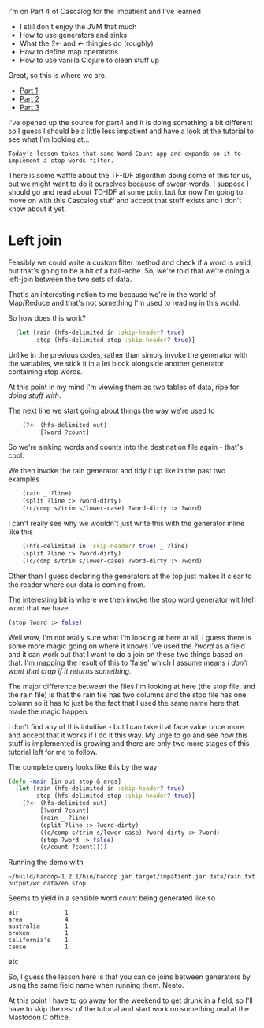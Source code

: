 I'm on Part 4 of Cascalog for the Impatient and I've learned

- I still don't enjoy the JVM that much
- How to use generators and sinks 
- What the *?<-* and *<-* thingies do (roughly)
- How to define map operations
- How to use vanilla Clojure to clean stuff up

Great, so this is where we are.

- [Part 1](/entries/impatiently-learning-cascalog---part-1.html)
- [Part 2](/entries/impatiently-learning-cascalog---part-2.html)
- [Part 3](/entries/impatiently-learning-cascalog---part-3.html)

I've opened up the source for part4 and it is doing something a bit different so I guess I should be a little less impatient and have a look at the tutorial to see what I'm looking at...

    Today's lesson takes that same Word Count app and expands on it to implement a stop words filter.

There is some waffle about the TF-IDF algorithm doing some of this for us, but we might want to do it ourselves because of swear-words. I suppose I should go and read about TD-IDF at some point but for now I'm going to move on with this Cascalog stuff and accept that stuff exists and I don't know about it yet.

# Left join

Feasibly we could write a custom filter method and check if a word is valid, but that's going to be a bit of a ball-ache. So, we're told that we're doing a left-join between the two sets of data.

That's an interesting notion to me because we're in the world of Map/Reduce and that's not something I'm used to reading in this world.

So how does this work?

```clojure
  (let [rain (hfs-delimited in :skip-header? true)
        stop (hfs-delimited stop :skip-header? true)]
```

Unlike  in the previous codes, rather than simply invoke the generator with the variables, we stick it in a let block alongside another generator containing stop words.

At this point in my mind I'm viewing them as two tables of data, ripe for *doing stuff with*.

The next line we start going about things the way we're used to

```clojure
    (?<- (hfs-delimited out)
         [?word ?count]
```

So we're sinking words and counts into the destination file again - that's cool.

We then invoke the rain generator and tidy it up like in the past two examples

```clojure
    (rain _ ?line)
    (split ?line :> ?word-dirty)
    ((c/comp s/trim s/lower-case) ?word-dirty :> ?word)
```

I can't really see why we wouldn't just write this with the generator inline like this

```clojure
    ((hfs-delimited in :skip-header? true) _ ?line)
    (split ?line :> ?word-dirty)
    ((c/comp s/trim s/lower-case) ?word-dirty :> ?word)
```

Other than I guess declaring the generators at the top just makes it clear to the reader where our data is coming from.

The interesting bit is where we then invoke the stop word generator wit hteh word that we have
         
```clojure
(stop ?word :> false)
```

Well wow, I'm not really sure what I'm looking at here at all, I guess there is some more magic going on where it knows I've used the *?word* as a field and it can work out that I want to do a join on these two things based on that. I'm mapping the result of this to 'false' which I assume means *I don't want that crap if it returns something*.

The major difference between the files I'm looking at here (the stop file, and the rain file) is that the rain file has two columns and the stop file has one column so it has to just be the fact that I used the same name here that made the magic happen.

I don't find any of this intuitive - but I can take it at face value once more and accept that it works if I do it this way. My urge to go and see how this stuff is implemented is growing and there are only two more stages of this tutorial left for me to follow.

The complete query looks like this by the way

```clojure
(defn -main [in out stop & args]
  (let [rain (hfs-delimited in :skip-header? true)
        stop (hfs-delimited stop :skip-header? true)]
    (?<- (hfs-delimited out)
         [?word ?count]
         (rain _ ?line)
         (split ?line :> ?word-dirty)
         ((c/comp s/trim s/lower-case) ?word-dirty :> ?word)
         (stop ?word :> false)
         (c/count ?count))))
```

Running the demo with

    ~/build/hadoop-1.2.1/bin/hadoop jar target/impatient.jar data/rain.txt output/wc data/en.stop

Seems to yield in a sensible word count being generated like so

    air             1
    area            4
    australia       1
    broken          1
    california's    1
    cause           1

etc

So, I guess the lesson here is that you can do joins between generators by using the same field name when running them. Neato.

At this point I have to go away for the weekend to get drunk in a field, so I'll have to skip the rest of the tutorial and start work on something real at the Mastodon C office.
